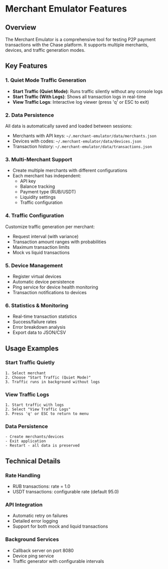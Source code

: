 # Merchant Emulator Features

## Overview
The Merchant Emulator is a comprehensive tool for testing P2P payment transactions with the Chase platform. It supports multiple merchants, devices, and traffic generation modes.

## Key Features

### 1. **Quiet Mode Traffic Generation**
- **Start Traffic (Quiet Mode)**: Runs traffic silently without any console logs
- **Start Traffic (With Logs)**: Shows all transaction logs in real-time
- **View Traffic Logs**: Interactive log viewer (press 'q' or ESC to exit)

### 2. **Data Persistence**
All data is automatically saved and loaded between sessions:
- Merchants with API keys: `~/.merchant-emulator/data/merchants.json`
- Devices with codes: `~/.merchant-emulator/data/devices.json`
- Transaction history: `~/.merchant-emulator/data/transactions.json`

### 3. **Multi-Merchant Support**
- Create multiple merchants with different configurations
- Each merchant has independent:
  - API key
  - Balance tracking
  - Payment type (RUB/USDT)
  - Liquidity settings
  - Traffic configuration

### 4. **Traffic Configuration**
Customize traffic generation per merchant:
- Request interval (with variance)
- Transaction amount ranges with probabilities
- Maximum transaction limits
- Mock vs liquid transactions

### 5. **Device Management**
- Register virtual devices
- Automatic device persistence
- Ping service for device health monitoring
- Transaction notifications to devices

### 6. **Statistics & Monitoring**
- Real-time transaction statistics
- Success/failure rates
- Error breakdown analysis
- Export data to JSON/CSV

## Usage Examples

### Start Traffic Quietly
```
1. Select merchant
2. Choose "Start Traffic (Quiet Mode)"
3. Traffic runs in background without logs
```

### View Traffic Logs
```
1. Start traffic with logs
2. Select "View Traffic Logs"
3. Press 'q' or ESC to return to menu
```

### Data Persistence
```
- Create merchants/devices
- Exit application
- Restart - all data is preserved
```

## Technical Details

### Rate Handling
- RUB transactions: rate = 1.0
- USDT transactions: configurable rate (default 95.0)

### API Integration
- Automatic retry on failures
- Detailed error logging
- Support for both mock and liquid transactions

### Background Services
- Callback server on port 8080
- Device ping service
- Traffic generator with configurable intervals